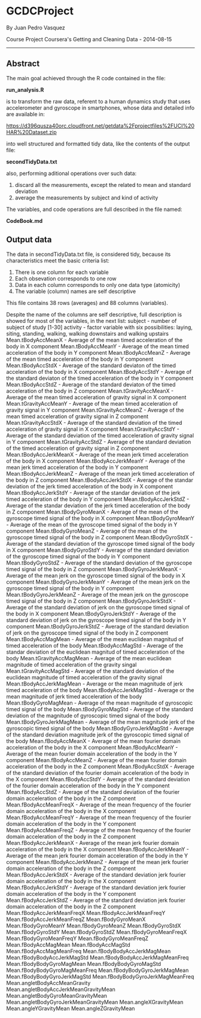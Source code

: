 # GCDCProject

By Juan Pedro Vasquez

Course Project
Coursera's Getting and Cleaning Data - 2014-08-15

---


## Abstract
The main goal achieved through the R code contained in the file:

**run_analysis.R**

is to transform the raw data, referent to a human dynamics study that uses accelerometer and gyroscope in smartphones, whose data and detailed info are available in:

https://d396qusza40orc.cloudfront.net/getdata%2Fprojectfiles%2FUCI%20HAR%20Dataset.zip

into well structured and formatted tidy data, like the contents of the output file:

**secondTidyData.txt**

also, performing aditional operations over such data:

1. discard all the measurements, except the related to mean and standard deviation
2. average the measurements by subject and kind of activity

The variables, and code operations are full described in the file named:

**CodeBook.md**


## Output data
The data in secondTidyData.txt file, is considered tidy, because its characteristics meet the basic criteria list:

1. There is one column for each variable 
2. Each obsevation corresponds to one row
3. Data in each column corresponds to only one data type (atomicity)
4. The variable (column) names are self descriptive 

This file contains 38 rows (averages) and 88 columns (variables).

Despite the name of the columns are self descriptive, full description is showed for most of the variables, in the next list:
subject - number of subject of study [1-30]
activity - factor variable with six possibilities: laying, siting, standing, walking, walking downstairs and walking upstairs
Mean.tBodyAccMeanX - Average of the mean timed acceleration of the body in X component
Mean.tBodyAccMeanY - Average of the mean timed acceleration of the body in Y component
Mean.tBodyAccMeanZ - Average of the mean timed acceleration of the body in Y component
Mean.tBodyAccStdX - Average of the standard deviaton of the timed acceleration of the body in X component
Mean.tBodyAccStdY - Average of the standard deviaton of the timed acceleration of the body in Y component
Mean.tBodyAccStdZ - Average of the standard deviaton of the timed acceleration of the body in Z component
Mean.tGravityAccMeanX - Average of the mean timed acceleration of gravity signal in X component
Mean.tGravityAccMeanY - Average of the mean timed acceleration of gravity signal in Y component
Mean.tGravityAccMeanZ - Average of the mean timed acceleration of gravity signal in Z component
Mean.tGravityAccStdX - Average of the standard deviation of the timed acceleration of gravity signal in X component
Mean.tGravityAccStdY - Average of the standard deviation of the timed acceleration of gravity signal in Y component
Mean.tGravityAccStdZ - Average of the standard deviation of the timed acceleration of gravity signal in Z component
Mean.tBodyAccJerkMeanX - Average of the mean jerk timed acceleration of the body in X component 
Mean.tBodyAccJerkMeanY - Average of the mean jerk timed acceleration of the body in Y component
Mean.tBodyAccJerkMeanZ - Average of the mean jerk timed acceleration of the body in Z component
Mean.tBodyAccJerkStdX - Average of the standar deviation of the jerk timed acceleration of the body in X component
Mean.tBodyAccJerkStdY - Average of the standar deviation of the jerk timed acceleration of the body in Y component
Mean.tBodyAccJerkStdZ - Average of the standar deviation of the jerk timed acceleration of the body in Z component
Mean.tBodyGyroMeanX - Average of the mean of the gyroscope timed signal of the body in X component
Mean.tBodyGyroMeanY - Average of the mean of the gyroscope timed signal of the body in Y component
Mean.tBodyGyroMeanZ - Average of the mean of the gyroscope timed signal of the body in Z component
Mean.tBodyGyroStdX - Average of the standard deviation of the gyroscope timed signal of the body in X component
Mean.tBodyGyroStdY - Average of the standard deviation of the gyroscope timed signal of the body in Y component
Mean.tBodyGyroStdZ - Average of the standard deviation of the gyroscope timed signal of the body in Z component
Mean.tBodyGyroJerkMeanX - Average of the mean jerk on the gyroscope timed signal of the body in X component
Mean.tBodyGyroJerkMeanY - Average of the mean jerk on the gyroscope timed signal of the body in Y component
Mean.tBodyGyroJerkMeanZ - Average of the mean jerk on the gyroscope timed signal of the body in Z component
Mean.tBodyGyroJerkStdX - Average of the standard deviation of jerk on the gyroscope timed signal of the body in X component
Mean.tBodyGyroJerkStdY - Average of the standard deviation of jerk on the gyroscope timed signal of the body in Y component
Mean.tBodyGyroJerkStdZ - Average of the standard deviation of jerk on the gyroscope timed signal of the body in Z component
Mean.tBodyAccMagMean - Average of the mean euclidean magnitud of timed acceleration of the body
Mean.tBodyAccMagStd - Average of the standar deviation of the euclidean magnitud of timed acceleration of the body 
Mean.tGravityAccMagMean - Average of the mean euclidean magnitude of timed acceleration of the gravity singal
Mean.tGravityAccMagStd - Average of the standard deviation of the euclidean magnitude of timed acceleration of the gravity signal 
Mean.tBodyAccJerkMagMean - Average or the mean magnitude of jerk timed acceleration of the body 
Mean.tBodyAccJerkMagStd - Average or the mean magnitude of jerk timed acceleration of the body
Mean.tBodyGyroMagMean - Average of the mean magnitude of gyroscopic timed signal of the body
Mean.tBodyGyroMagStd - Average of the standard deviation of the magnitude of gyroscopic timed signal of the body
Mean.tBodyGyroJerkMagMean - Average of the mean magnitude jerk of the gyroscopic timed signal of the body
Mean.tBodyGyroJerkMagStd - Average of the standard deviation magnitude jerk of the gyroscopic timed signal of the body
Mean.fBodyAccMeanX - Average of the mean fourier domain acceleration of the body in the X component
Mean.fBodyAccMeanY - Average of the mean fourier domain acceleration of the body in the Y component
Mean.fBodyAccMeanZ - Average of the mean fourier domain acceleration of the body in the Z component
Mean.fBodyAccStdX - Average of the standard deviation of the fourier domain acceleration of the body in the X component
Mean.fBodyAccStdY - Average of the standard deviation of the fourier domain acceleration of the body in the Y component
Mean.fBodyAccStdZ - Average of the standard deviation of the fourier domain acceleration of the body in the Z component
Mean.fBodyAccMeanFreqX - Average of the mean frequency of the fourier domain acceleration of the body in the X component
Mean.fBodyAccMeanFreqY - Average of the mean frequency of the fourier domain acceleration of the body in the Y component
Mean.fBodyAccMeanFreqZ - Average of the mean frequency of the fourier domain acceleration of the body in the Z component
Mean.fBodyAccJerkMeanX - Average of the mean jerk fourier domain acceleration of the body in the X component
Mean.fBodyAccJerkMeanY - Average of the mean jerk fourier domain acceleration of the body in the Y component
Mean.fBodyAccJerkMeanZ - Average of the mean jerk fourier domain acceleration of the body in the Z component
Mean.fBodyAccJerkStdX - Average of the standard deviation jerk fourier domain acceleration of the body in the X component
Mean.fBodyAccJerkStdY - Average of the standard deviation jerk fourier domain acceleration of the body in the Y component
Mean.fBodyAccJerkStdZ - Average of the standard deviation jerk fourier domain acceleration of the body in the Z component
Mean.fBodyAccJerkMeanFreqX
Mean.fBodyAccJerkMeanFreqY
Mean.fBodyAccJerkMeanFreqZ
Mean.fBodyGyroMeanX
Mean.fBodyGyroMeanY
Mean.fBodyGyroMeanZ
Mean.fBodyGyroStdX
Mean.fBodyGyroStdY
Mean.fBodyGyroStdZ
Mean.fBodyGyroMeanFreqX
Mean.fBodyGyroMeanFreqY
Mean.fBodyGyroMeanFreqZ
Mean.fBodyAccMagMean
Mean.fBodyAccMagStd
Mean.fBodyAccMagMeanFreq
Mean.fBodyBodyAccJerkMagMean
Mean.fBodyBodyAccJerkMagStd
Mean.fBodyBodyAccJerkMagMeanFreq
Mean.fBodyBodyGyroMagMean
Mean.fBodyBodyGyroMagStd
Mean.fBodyBodyGyroMagMeanFreq
Mean.fBodyBodyGyroJerkMagMean
Mean.fBodyBodyGyroJerkMagStd
Mean.fBodyBodyGyroJerkMagMeanFreq
Mean.angletBodyAccMeanGravity
Mean.angletBodyAccJerkMeanGravityMean
Mean.angletBodyGyroMeanGravityMean
Mean.angletBodyGyroJerkMeanGravityMean
Mean.angleXGravityMean
Mean.angleYGravityMean
Mean.angleZGravityMean


